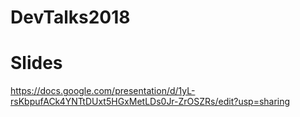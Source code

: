 # DevTalks2018

# Slides
https://docs.google.com/presentation/d/1yL-rsKbpufACk4YNTtDUxt5HGxMetLDs0Jr-ZrOSZRs/edit?usp=sharing
